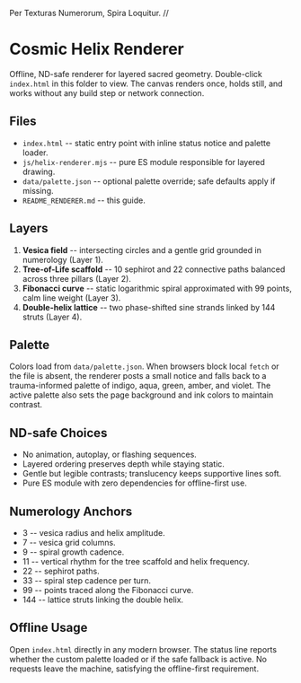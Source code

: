 Per Texturas Numerorum, Spira Loquitur. //

# Cosmic Helix Renderer

Offline, ND-safe renderer for layered sacred geometry. Double-click `index.html` in this folder to view. The canvas renders once, holds still, and works without any build step or network connection.

## Files
- `index.html` -- static entry point with inline status notice and palette loader.
- `js/helix-renderer.mjs` -- pure ES module responsible for layered drawing.
- `data/palette.json` -- optional palette override; safe defaults apply if missing.
- `README_RENDERER.md` -- this guide.

## Layers
1. **Vesica field** -- intersecting circles and a gentle grid grounded in numerology (Layer 1).
2. **Tree-of-Life scaffold** -- 10 sephirot and 22 connective paths balanced across three pillars (Layer 2).
3. **Fibonacci curve** -- static logarithmic spiral approximated with 99 points, calm line weight (Layer 3).
4. **Double-helix lattice** -- two phase-shifted sine strands linked by 144 struts (Layer 4).

## Palette
Colors load from `data/palette.json`. When browsers block local `fetch` or the file is absent, the renderer posts a small notice and falls back to a trauma-informed palette of indigo, aqua, green, amber, and violet. The active palette also sets the page background and ink colors to maintain contrast.

## ND-safe Choices
- No animation, autoplay, or flashing sequences.
- Layered ordering preserves depth while staying static.
- Gentle but legible contrasts; translucency keeps supportive lines soft.
- Pure ES module with zero dependencies for offline-first use.

## Numerology Anchors
- 3 -- vesica radius and helix amplitude.
- 7 -- vesica grid columns.
- 9 -- spiral growth cadence.
- 11 -- vertical rhythm for the tree scaffold and helix frequency.
- 22 -- sephirot paths.
- 33 -- spiral step cadence per turn.
- 99 -- points traced along the Fibonacci curve.
- 144 -- lattice struts linking the double helix.

## Offline Usage
Open `index.html` directly in any modern browser. The status line reports whether the custom palette loaded or if the safe fallback is active. No requests leave the machine, satisfying the offline-first requirement.
